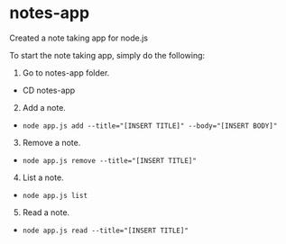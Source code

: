 # notes-app

Created a note taking app for node.js

To start the note taking app, simply do the following:

1) Go to notes-app folder.
  * CD notes-app
2) Add a note.
  * `node app.js add --title="[INSERT TITLE]" --body="[INSERT BODY]"`

3) Remove a note.
  * `node app.js remove --title="[INSERT TITLE]"`

4) List a note.
  * `node app.js list`

5) Read a note.
  * `node app.js read --title="[INSERT TITLE]"`
